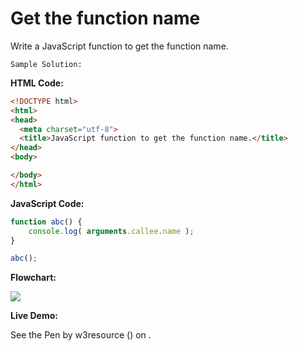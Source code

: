 # Get the function name

Write a JavaScript function to get the function name.

```
Sample Solution: 
```

**HTML Code:**

```html
<!DOCTYPE html>
<html>
<head>
  <meta charset="utf-8">
  <title>JavaScript function to get the function name.</title>
</head>
<body>

</body>
</html>

```

**JavaScript Code:**

```js
function abc() {
    console.log( arguments.callee.name );
}

abc();

```

**Flowchart:**

![](https://www.w3resource.com/w3r_images/javascript-function-exercise-29.png)

**Live Demo:**

<section class="expand-codepen"><p data-height="380" data-theme-id="0" data-slug-hash="wrqYJQ" data-default-tab="js,result" data-user="w3resource" data-embed-version="2" data-pen-title="JavaScript - Get the function name-function-ex- 29" data-editable="true" class="codepen">See the Pen by w3resource () on .</p><codepen></codepen></section>